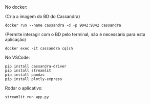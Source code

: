 No docker:

(Cria a imagem do BD do Cassandra)
```
docker run --name cassandra -d -p 9042:9042 cassandra
```
(Permite interagir com o BD pelo terminal, não é necessário para esta aplicação)
```
docker exec -it cassandra cqlsh
```

No VSCode:
```
pip install cassandra-driver
pip install streamlit
pip install pandas
pip install plotly-express
```

Rodar o aplicativo:
```
streamlit run app.py
```